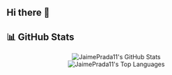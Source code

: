 ## Hi there 👋

<!--
**JaimePrada11/JaimePrada11** is a ✨ _special_ ✨ repository because its `README.md` (this file) appears on your GitHub profile.

Here are some ideas to get you started:

- 🔭 I’m currently working on ...
- 🌱 I’m currently learning ...
- 👯 I’m looking to collaborate on ...
- 🤔 I’m looking for help with ...
- 💬 Ask me about ...
- 📫 How to reach me: ...
- 😄 Pronouns: ...
- ⚡ Fun fact: ...
-->

## 📊 GitHub Stats
<p align="center">
  <img src="https://github-readme-stats.vercel.app/api?username=JaimePrada11&show_icons=true&theme=radical" alt="JaimePrada11's GitHub Stats" />
  <br>
  <img src="https://github-readme-stats.vercel.app/api/top-langs/?username=JaimePrada11&layout=compact&theme=radical" alt="JaimePrada11's Top Languages" />
</p>
